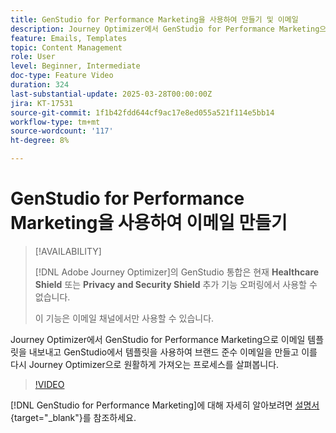 ```yaml
---
title: GenStudio for Performance Marketing을 사용하여 만들기 및 이메일
description: Journey Optimizer에서 GenStudio for Performance Marketing으로 이메일 템플릿을 내보내고 GenStudio에서 템플릿을 사용하여 브랜드 준수 이메일을 만들고 이를 다시 Journey Optimizer으로 원활하게 가져오는 프로세스를 살펴봅니다.
feature: Emails, Templates
topic: Content Management
role: User
level: Beginner, Intermediate
doc-type: Feature Video
duration: 324
last-substantial-update: 2025-03-28T00:00:00Z
jira: KT-17531
source-git-commit: 1f1b42fdd644cf9ac17e8ed055a521f114e5bb14
workflow-type: tm+mt
source-wordcount: '117'
ht-degree: 8%

---
```



# GenStudio for Performance Marketing을 사용하여 이메일 만들기

>[!AVAILABILITY]
>
>[!DNL Adobe Journey Optimizer]의 GenStudio 통합은 현재 **Healthcare Shield** 또는 **Privacy and Security Shield** 추가 기능 오퍼링에서 사용할 수 없습니다.
>
>이 기능은 이메일 채널에서만 사용할 수 있습니다.

Journey Optimizer에서 GenStudio for Performance Marketing으로 이메일 템플릿을 내보내고 GenStudio에서 템플릿을 사용하여 브랜드 준수 이메일을 만들고 이를 다시 Journey Optimizer으로 원활하게 가져오는 프로세스를 살펴봅니다.

>[!VIDEO](https://video.tv.adobe.com/v/3456038/?learn=on&enablevpops)

[!DNL GenStudio for Performance Marketing]에 대해 자세히 알아보려면 [설명서](https://experienceleague.adobe.com/ko/docs/genstudio-for-performance-marketing/user-guide/home){target="_blank"}를 참조하세요.
